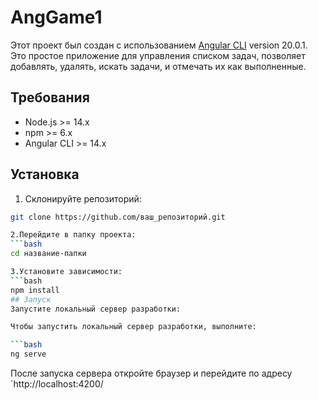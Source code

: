 # AngGame1

Этот проект был создан с использованием [Angular CLI](https://github.com/angular/angular-cli) version 20.0.1.
Это простое приложение для управления списком задач, позволяет добавлять, удалять, искать задачи, и отмечать их как выполненные.

## Требования

- Node.js >= 14.x  
- npm >= 6.x  
- Angular CLI >= 14.x

## Установка

1. Склонируйте репозиторий:
```bash
git clone https://github.com/ваш_репозиторий.git

2.Перейдите в папку проекта:
```bash
cd название-папки

3.Установите зависимости:
```bash
npm install
## Запуск
Запустите локальный сервер разработки:

Чтобы запустить локальный сервер разработки, выполните:

```bash
ng serve
```

После запуска сервера откройте браузер и перейдите по адресу `http://localhost:4200/






